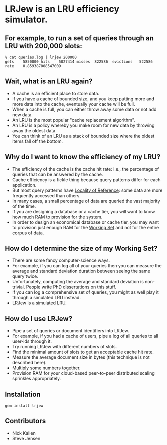 # LRJew is an LRU efficiency simulator.

## For example, to run a set of queries through an LRU with 200,000 slots:

    % cat queries.log | lrjew 200000
    gets	5850000	hits	5027414	misses	822586	evictions	522586	rate	0.859387008547009

## Wait, what is an LRU again?

* A cache is an efficient place to store data.
* If you have a cache of bounded size, and you keep putting more and more data into the cache, eventually your cache will be full.
* When a cache is full, you can either throw away some data or not add new data.
* An LRU is the most popular "cache replacement algorithm".
* An LRU is a policy whereby you make room for new data by throwing away the oldest data.
* You can think of an LRU as a stack of bounded size where the oldest items fall off the bottom.

## Why do I want to know the efficiency of my LRU?

* The efficiency of the cache is the cache hit rate: i.e., the percentage of queries that can be answered by the cache.
* Cache efficiency is a fickle thing because query patterns differ for each application.
* But most query patterns have [Locality of Reference](http://en.wikipedia.org/wiki/Locality_of_reference): some data are more frequently accessed than others.
* In many cases, a small percentage of data are queried the vast majority of the time.
* If you are designing a database or a cache tier, you will want to know how much RAM to provision for the system.
* In order to design an economical database or cache tier, you may want to provision just enough RAM for the [Working Set](http://en.wikipedia.org/wiki/Working_set) and not for the entire corpus of data.

## How do I determine the size of my Working Set?

* There are some fancy computer-science ways.
* For example, if you can log all of your queries then you can measure the average and standard deviation duration between seeing the same query twice.
* Unfortunately, computing the average and standard deviation is non-trivial. People write PhD dissertations on this stuff.
* If you can log a comprehensive set of queries, you might as well play it through a simulated LRU instead.
* LRJew is a simulated LRU.

## How do I use LRJew?

* Pipe a set of queries or document identifiers into LRJew.
* For example, if you had a cache of users, pipe a log of all queries to all user-ids through it.
* Try running LRJew with different numbers of slots.
* Find the minimal amount of slots to get an acceptable cache hit rate.
* Measure the average document size in bytes (this technique is not described here).
* Multiply some numbers together.
* Provision RAM for your cloud-based peer-to-peer distributed scaling sprinkles appropriately.

## Installation

    gem install lrjew

## Contributors

* Nick Kallen
* Steve Jensen
